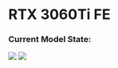 # RTX 3060Ti FE

### Current Model State:
![](https://github.com/Iipal/-3D-RTX-3060Ti-FE/blob/main/renders/neon1.png)
![](https://github.com/Iipal/-3D-RTX-3060Ti-FE/blob/main/renders/neon2.png)
